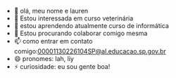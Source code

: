 - 👋 olá, meu nome e lauren
- 👀 Estou interessada em curso veterinária 
- 🌱 estou aprendendo atualmente curso de informática
- 💞️ Estou procurando colaborar comigo mesma 
- 📫 como entrar em contato comigo:00001130226104SP@al.educacao.sp.gov.br
- 😄 pronomes: lah, liy
- ⚡ curiosidade: eu sou gente boa! 

<!---
laurenhiana/laurenhiana is a ✨ special ✨ repository because its `README.md` (this file) appears on your GitHub profile.
You can click the Preview link to take a look at your changes.
--->
